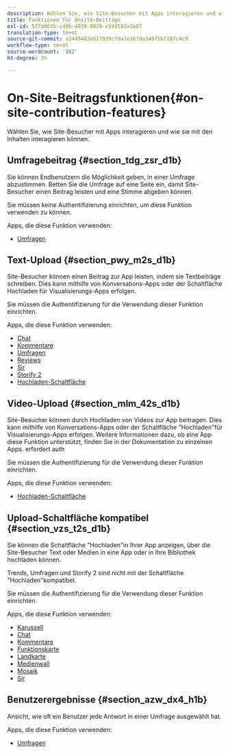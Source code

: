 ```yaml
---
description: Wählen Sie, wie Site-Besucher mit Apps interagieren und wie sie mit den Inhalten interagieren können.
title: Funktionen für Onsite-Beiträge
exl-id: 5f7d065b-cd9b-4939-8029-e593583a3b07
translation-type: tm+mt
source-git-commit: a2449482e617939cfda7e367da34875bf187c4c9
workflow-type: tm+mt
source-wordcount: '282'
ht-degree: 3%

---
```


# On-Site-Beitragsfunktionen{#on-site-contribution-features}

Wählen Sie, wie Site-Besucher mit Apps interagieren und wie sie mit den Inhalten interagieren können.

## Umfragebeitrag {#section_tdg_zsr_d1b}

Sie können Endbenutzern die Möglichkeit geben, in einer Umfrage abzustimmen. Betten Sie die Umfrage auf eine Seite ein, damit Site-Besucher einen Beitrag leisten und eine Stimme abgeben können.

Sie müssen keine Authentifizierung einrichten, um diese Funktion verwenden zu können.

Apps, die diese Funktion verwenden:

* [Umfragen](../c-about-apps/c-polls-app/c-polls-app.md#c_polls_app)

## Text-Upload {#section_pwy_m2s_d1b}

Site-Besucher können einen Beitrag zur App leisten, indem sie Textbeiträge schreiben. Dies kann mithilfe von Konversations-Apps oder der Schaltfläche Hochladen für Visualisierungs-Apps erfolgen.

Sie müssen die Authentifizierung für die Verwendung dieser Funktion einrichten.

Apps, die diese Funktion verwenden:

* [Chat](../c-about-apps/c-chat-app/c-chat-app.md#c_chat_app)
* [Kommentare](/help/using/c-about-apps/c-comments/c-comments.md)
* [Umfragen](../c-about-apps/c-polls-app/c-polls-app.md#c_polls_app)
* [Reviews](../c-about-apps/c-reviews-app/c-reviews-app.md#c_reviews_app)
* [Sir](../c-about-apps/c-sidenotes-app/c-sidenotes-app.md#c_sidenotes_app)
* [Storify 2](../c-about-apps/c-storify2/c-storify2.md#c_storify2)
* [Hochladen-Schaltfläche](../c-about-apps/c-upload-button-app/c-upload-button-app.md#c_upload_button_app)

## Video-Upload {#section_mlm_42s_d1b}

Site-Besucher können durch Hochladen von Videos zur App beitragen. Dies kann mithilfe von Konversations-Apps oder der Schaltfläche &quot;Hochladen&quot;für Visualisierungs-Apps erfolgen. Weitere Informationen dazu, ob eine App diese Funktion unterstützt, finden Sie in der Dokumentation zu einzelnen Apps. erfordert auth

Sie müssen die Authentifizierung für die Verwendung dieser Funktion einrichten.

Apps, die diese Funktion verwenden:

* [Hochladen-Schaltfläche](../c-about-apps/c-upload-button-app/c-upload-button-app.md#c_upload_button_app)

## Upload-Schaltfläche kompatibel {#section_vzs_t2s_d1b}

Sie können die Schaltfläche &quot;Hochladen&quot;in Ihrer App anzeigen, über die Site-Besucher Text oder Medien in eine App oder in Ihre Bibliothek hochladen können.

Trends, Umfragen und Storify 2 sind nicht mit der Schaltfläche &quot;Hochladen&quot;kompatibel.

Sie müssen die Authentifizierung für die Verwendung dieser Funktion einrichten.

Apps, die diese Funktion verwenden:

* [Karussell](../c-about-apps/c-carousel-app/c-carousel-app.md#c_carousel_app)
* [Chat](../c-about-apps/c-chat-app/c-chat-app.md#c_chat_app)
* [Kommentare](/help/using/c-about-apps/c-comments/c-comments.md)
* [Funktionskarte](../c-about-apps/c-feature-card-app/c-feature-card-app.md#c_feature_card_app)
* [Landkarte](../c-about-apps/c-map-app/c-map-app.md#c_map_app)
* [Medienwall](../c-about-apps/c-media-wall-app/c-media-wall-app.md#c_media_wall_app)
* [Mosaik](../c-about-apps/c-mosaic-app/c-mosaic-app.md#c_mosaic_app)
* [Sir](../c-about-apps/c-sidenotes-app/c-sidenotes-app.md#c_sidenotes_app)

## Benutzerergebnisse {#section_azw_dx4_h1b}

Ansicht, wie oft ein Benutzer jede Antwort in einer Umfrage ausgewählt hat.

Apps, die diese Funktion verwenden:

* [Umfragen](../c-about-apps/c-polls-app/c-polls-app.md#c_polls_app)
